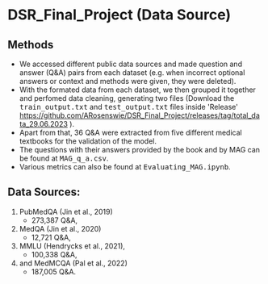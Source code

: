 # DSR_Final_Project (Data Source)

## Methods
* We accessed different public data sources and made question and answer (Q&A) pairs from each dataset (e.g. when incorrect optional answers or context and methods were given, they were deleted).
* With the formated data from each dataset, we then grouped it together and perfomed data cleaning, generating two files (Download the <tt>train_output.txt</tt> and <tt>test_output.txt</tt> files inside 'Release' <https://github.com/ARosenswie/DSR_Final_Project/releases/tag/total_data_29.06.2023> ).
* Apart from that, 36 Q&A were extracted from five different medical textbooks for the validation of the model.
* The questions with their answers provided by the book and by MAG can be found at <tt>MAG_q_a.csv</tt>.
* Various metrics can also be found at <tt>Evaluating_MAG.ipynb</tt>.

 
## Data Sources:
1. PubMedQA (Jin et al., 2019)
   - 273,387 Q&A,
2. MedQA (Jin et al., 2020)
   - 12,721 Q&A,
3. MMLU (Hendrycks et al., 2021),
   - 100,338 Q&A,
4. and MedMCQA (Pal et al., 2022)
   - 187,005 Q&A.
